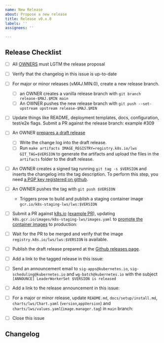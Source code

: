 ```yaml
---
name: New Release
about: Propose a new release
title: Release v0.x.0
labels: ''
assignees: ''

---
```


## Release Checklist
<!--
Please do not remove items from the checklist
-->
- [ ] All [OWNERS](https://github.com/kubernetes-sigs/lws/blob/main/OWNERS) must LGTM the release proposal
- [ ] Verify that the changelog in this issue is up-to-date
- [ ] For major or minor releases (v$MAJ.$MIN.0), create a new release branch.
  - [ ] an OWNER creates a vanilla release branch with
        `git branch release-$MAJ.$MIN main`
  - [ ] An OWNER pushes the new release branch with
        `git push --set-upstream upstream release-$MAJ.$MIN`
- [ ] Update things like README, deployment templates, docs, configuration, test/e2e flags.
      Submit a PR against the release branch: example #309
- [ ] An OWNER [prepares a draft release](https://github.com/kubernetes-sigs/lws/releases)
  - [ ] Write the change log into the draft release.
  - [ ] Run
      `make artifacts IMAGE_REGISTRY=registry.k8s.io/lws GIT_TAG=$VERSION`
      to generate the artifacts and upload the files in the `artifacts` folder
      to the draft release.
- [ ] An OWNER creates a signed tag running
     `git tag -s $VERSION`
      and inserts the changelog into the tag description.
      To perform this step, you need [a PGP key registered on github](https://docs.github.com/en/authentication/managing-commit-signature-verification/checking-for-existing-gpg-keys).
- [ ] An OWNER pushes the tag with
      `git push $VERSION`
  - Triggers prow to build and publish a staging container image
      `gcr.io/k8s-staging-lws/lws:$VERSION`
- [ ] Submit a PR against [k8s.io](https://github.com/kubernetes/k8s.io) ([example PR](https://github.com/kubernetes/k8s.io/pull/7664)), 
      updating `k8s.gcr.io/images/k8s-staging-lws/images.yaml` to
      [promote the container images](https://github.com/kubernetes/k8s.io/tree/main/k8s.gcr.io#image-promoter)
      to production: <!-- example kubernetes/k8s.io#3612-->
- [ ] Wait for the PR to be merged and verify that the image `registry.k8s.io/lws/lws:$VERSION` is available.
- [ ] Publish the draft release prepared at the [Github releases page](https://github.com/kubernetes-sigs/lws/releases).
- [ ] Add a link to the tagged release in this issue: <!-- example https://github.com/kubernetes-sigs/lws/releases/tag/v0.1.0 -->
- [ ] Send an announcement email to `sig-apps@kubernetes.io`, `sig-scheduling@kubernetes.io` and `wg-batch@kubernetes.io` with the subject `[ANNOUNCE] LeaderWorkerSet $VERSION is released`
- [ ] Add a link to the release announcement in this issue: <!-- example https://groups.google.com/a/kubernetes.io/g/wg-batch/c/-gZOrSnwDV4 -->
- [ ] For a major or minor release, update `README.md`, `docs/setup/install.md`, `charts/lws/Chart.yaml` (`version`,`appVersion`) and `charts/lws/values.yaml`(`image.manager.tag`)
      in `main` branch: <!-- example #215 -->
- [ ] Close this issue


## Changelog
<!--
Describe changes since the last release here.
-->
